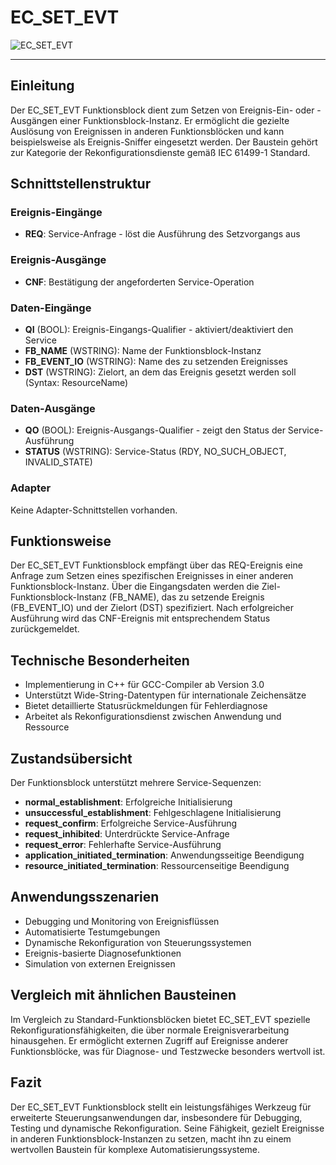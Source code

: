 # EC_SET_EVT

![EC_SET_EVT](https://user-images.githubusercontent.com/116869307/214154604-e4081ae0-85d5-496e-a037-2b8bf39eba7d.png)

* * * * * * * * * *

## Einleitung

Der EC_SET_EVT Funktionsblock dient zum Setzen von Ereignis-Ein- oder -Ausgängen einer Funktionsblock-Instanz. Er ermöglicht die gezielte Auslösung von Ereignissen in anderen Funktionsblöcken und kann beispielsweise als Ereignis-Sniffer eingesetzt werden. Der Baustein gehört zur Kategorie der Rekonfigurationsdienste gemäß IEC 61499-1 Standard.

## Schnittstellenstruktur

### **Ereignis-Eingänge**

- **REQ**: Service-Anfrage - löst die Ausführung des Setzvorgangs aus

### **Ereignis-Ausgänge**

- **CNF**: Bestätigung der angeforderten Service-Operation

### **Daten-Eingänge**

- **QI** (BOOL): Ereignis-Eingangs-Qualifier - aktiviert/deaktiviert den Service
- **FB_NAME** (WSTRING): Name der Funktionsblock-Instanz
- **FB_EVENT_IO** (WSTRING): Name des zu setzenden Ereignisses
- **DST** (WSTRING): Zielort, an dem das Ereignis gesetzt werden soll (Syntax: ResourceName)

### **Daten-Ausgänge**

- **QO** (BOOL): Ereignis-Ausgangs-Qualifier - zeigt den Status der Service-Ausführung
- **STATUS** (WSTRING): Service-Status (RDY, NO_SUCH_OBJECT, INVALID_STATE)

### **Adapter**

Keine Adapter-Schnittstellen vorhanden.

## Funktionsweise

Der EC_SET_EVT Funktionsblock empfängt über das REQ-Ereignis eine Anfrage zum Setzen eines spezifischen Ereignisses in einer anderen Funktionsblock-Instanz. Über die Eingangsdaten werden die Ziel-Funktionsblock-Instanz (FB_NAME), das zu setzende Ereignis (FB_EVENT_IO) und der Zielort (DST) spezifiziert. Nach erfolgreicher Ausführung wird das CNF-Ereignis mit entsprechendem Status zurückgemeldet.

## Technische Besonderheiten

- Implementierung in C++ für GCC-Compiler ab Version 3.0
- Unterstützt Wide-String-Datentypen für internationale Zeichensätze
- Bietet detaillierte Statusrückmeldungen für Fehlerdiagnose
- Arbeitet als Rekonfigurationsdienst zwischen Anwendung und Ressource

## Zustandsübersicht

Der Funktionsblock unterstützt mehrere Service-Sequenzen:
- **normal_establishment**: Erfolgreiche Initialisierung
- **unsuccessful_establishment**: Fehlgeschlagene Initialisierung  
- **request_confirm**: Erfolgreiche Service-Ausführung
- **request_inhibited**: Unterdrückte Service-Anfrage
- **request_error**: Fehlerhafte Service-Ausführung
- **application_initiated_termination**: Anwendungsseitige Beendigung
- **resource_initiated_termination**: Ressourcenseitige Beendigung

## Anwendungsszenarien

- Debugging und Monitoring von Ereignisflüssen
- Automatisierte Testumgebungen
- Dynamische Rekonfiguration von Steuerungssystemen
- Ereignis-basierte Diagnosefunktionen
- Simulation von externen Ereignissen

## Vergleich mit ähnlichen Bausteinen

Im Vergleich zu Standard-Funktionsblöcken bietet EC_SET_EVT spezielle Rekonfigurationsfähigkeiten, die über normale Ereignisverarbeitung hinausgehen. Er ermöglicht externen Zugriff auf Ereignisse anderer Funktionsblöcke, was für Diagnose- und Testzwecke besonders wertvoll ist.

## Fazit

Der EC_SET_EVT Funktionsblock stellt ein leistungsfähiges Werkzeug für erweiterte Steuerungsanwendungen dar, insbesondere für Debugging, Testing und dynamische Rekonfiguration. Seine Fähigkeit, gezielt Ereignisse in anderen Funktionsblock-Instanzen zu setzen, macht ihn zu einem wertvollen Baustein für komplexe Automatisierungssysteme.